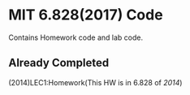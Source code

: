 # MIT 6.828(2017) Code

Contains Homework code and lab code.

## Already Completed
(2014)LEC1:Homework(This HW is in 6.828 of *2014*)
